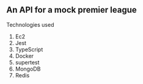 ## An API for a mock premier league

Technologies used
1. Ec2
2. Jest
3. TypeScript
4. Docker
5. supertest
6. MongoDB
7. Redis
